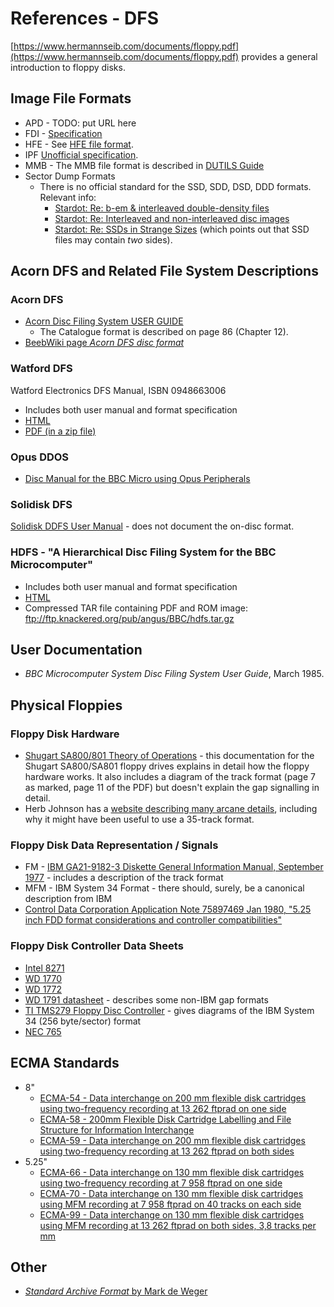 # References - DFS

[https://www.hermannseib.com/documents/floppy.pdf](https://www.hermannseib.com/documents/floppy.pdf)
provides a general introduction to floppy disks.

## Image File Formats

* APD - TODO: put URL here
* FDI - [Specification](http://www.oldskool.org/disk2fdi/files/FDISPEC.pdf)
* HFE - See [HFE file format](https://hxc2001.com/download/floppy_drive_emulator/SDCard_HxC_Floppy_Emulator_HFE_file_format.pdf).
* IPF [Unofficial specification](http://info-coach.fr/atari/documents/_mydoc/IPF-Documentation.pdf).
* MMB - The MMB file format is described in [DUTILS Guide](https://nanopdf.com/download/http-mmbeebmysitewanadoo-memberscouk-dutils-guide-04_pdf)
* Sector Dump Formats
   * There is no official standard for the SSD, SDD, DSD, DDD
     formats.  Relevant info:
      * [Stardot: Re: b-em & interleaved double-density
        files](https://stardot.org.uk/forums/viewtopic.php?f=4&t=19742&p=275195&hilit=DSD+format#p275601)
	  * [Stardot: Re: Interleaved and non-interleaved disc
        images](https://stardot.org.uk/forums/viewtopic.php?f=2&t=9815&p=116413&hilit=sequential+sided+disc#p116413)
      * [Stardot: Re: SSDs in Strange
        Sizes](https://stardot.org.uk/forums/viewtopic.php?f=4&t=15651&p=214122&hilit=sequential+sided+disc#p214122)
        (which points out that SSD files may contain _two_ sides).


## Acorn DFS and Related File System Descriptions

### Acorn DFS
* [Acorn Disc Filing System USER
     GUIDE](http://chrisacorns.computinghistory.org.uk/docs/Acorn/Manuals/Acorn_DiscSystemUGI2.pdf)
   * The Catalogue format is described on page 86 (Chapter 12).
* [BeebWiki page _Acorn DFS disc format_](http://beebwiki.mdfs.net/Acorn_DFS_disc_format)

### Watford DFS
Watford Electronics DFS Manual, ISBN 0948663006

* Includes both user manual and format specification
* [HTML](https://acorn.huininga.nl/pub/unsorted/manuals/Watford%20DFS-Manual/WE_DFS_manual.html)
* [PDF (in a zip file)](http://bbc.nvg.org/doc/WatfordDFS-manual.zip)

### Opus DDOS
* [Disc Manual for the BBC Micro using Opus Peripherals](http://chrisacorns.computinghistory.org.uk/docs/Opus/Opus_DDOS.pdf)

### Solidisk DFS
[Solidisk DDFS User
Manual](http://chrisacorns.computinghistory.org.uk/docs/Solidisk/Solidisk_DiskFilingSystem.pdf) -
does not document the on-disc format.

### HDFS - "A Hierarchical Disc Filing System for the BBC Microcomputer"

* Includes both user manual and format specification
* [HTML](http://knackered.org/angus/beeb/hdfs.html)
* Compressed TAR file containing PDF and ROM image: ftp://ftp.knackered.org/pub/angus/BBC/hdfs.tar.gz


## User Documentation

   * _BBC Microcomputer System Disc Filing System User Guide_, March 1985.


## Physical Floppies

### Floppy Disk Hardware

* [Shugart SA800/801 Theory of
  Operations](http://www.mirrorservice.org/sites/www.bitsavers.org/pdf/shugart/SA8xx/50664-0_SA800_801_Theory_of_Operations_Apr76.pdf) -
  this documentation for the Shugart SA800/SA801 floppy drives explains in detail how the floppy hardware works. It also includes a diagram of the track format (page 7 as marked, page 11 of the PDF) but doesn't explain the gap signalling in detail.
* Herb Johnson has a [website describing many arcane
  details](http://www.retrotechnology.com/herbs_stuff/drive.html),
  including why it might have been useful to use a 35-track format.



### Floppy Disk Data Representation / Signals

* FM - [IBM GA21-9182-3 Diskette General Information Manual, September
  1977](http://www.bitsavers.org/pdf/ibm/floppy/GA21-9182-3_Diskette_General_Information_Manual_Sep77.pdf) -
  includes a description of the track format
* MFM - IBM System 34 Format - there should, surely, be a canonical
  description from IBM
* [Control Data Corporation Application Note 75897469 Jan 1980, "5.25 inch FDD format considerations and controller compatibilities"](https://archive.org/details/bitsavers_cdcdiscsflDFmtJan80_3167476/mode/2up)

### Floppy Disk Controller Data Sheets

* [Intel 8271](http://www.nj7p.org/Manuals/PDFs/Intel/AFN-00223B.pdf)
* [WD 1770](https://datasheetspdf.com/datasheet/WD1770.html)
* [WD 1772](https://datasheetspdf.com/pdf/1311813/WesternDigital/WD1772/1)
* [WD 1791 datasheet](http://www.proteus-international.fr/userfiles/downloads/Datasheets/Western%20Digital%20FD1791.pdf) - describes some non-IBM gap formats
* [TI TMS279 Floppy Disc Controller](https://pdf1.alldatasheet.com/datasheet-pdf/view/29028/TI/TMS279X.html) - gives diagrams of the IBM System 34 (256 byte/sector) format
* [NEC 765](http://www.classiccmp.org/dunfield/r/765.pdf)

## ECMA Standards

*  8"
   *  [ECMA-54 - Data interchange on 200 mm flexible disk cartridges using two-frequency recording at 13 262 ftprad on one side](http://dev.ecma-international.org/publications-and-standards/standards/ecma-54/)
   *  [ECMA-58 - 200mm Flexible Disk Cartridge Labelling and File Structure for Information Interchange](http://dev.ecma-international.org/publications-and-standards/standards/ecma-58/)
   *  [ECMA-59 - Data interchange on 200 mm flexible disk cartridges using two-frequency recording at 13 262 ftprad on both sides](http://dev.ecma-international.org/publications-and-standards/standards/ecma-59/)
* 5.25"
   *  [ECMA-66 - Data interchange on 130 mm flexible disk cartridges using two-frequency recording at 7 958 ftprad on one side](http://dev.ecma-international.org/publications-and-standards/standards/ecma-66/)
   *  [ECMA-70 - Data interchange on 130 mm flexible disk cartridges using MFM recording at 7 958 ftprad on 40 tracks on each side](http://dev.ecma-international.org/publications-and-standards/standards/ecma-70/)
   *  [ECMA-99 - Data interchange on 130 mm flexible disk cartridges using MFM recording at 13 262 ftprad on both sides, 3,8 tracks per mm](http://dev.ecma-international.org/publications-and-standards/standards/ecma-99/)

## Other

* [_Standard Archive Format_ by Mark de Weger](
  http://archive.retro-kit.co.uk/bbc.nvg.org/std-format.php3.html)
